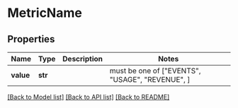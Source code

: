 # MetricName


## Properties
Name | Type | Description | Notes
------------ | ------------- | ------------- | -------------
**value** | **str** |  |  must be one of ["EVENTS", "USAGE", "REVENUE", ]

[[Back to Model list]](../README.md#documentation-for-models) [[Back to API list]](../README.md#documentation-for-api-endpoints) [[Back to README]](../README.md)


